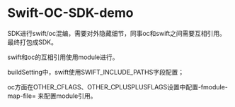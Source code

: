# Swift-OC-SDK-demo
SDK进行swift/oc混编，需要对外隐藏细节，同事oc和swift之间需要互相引用。最终打包成SDK。

swift和oc的互相引用使用module进行。

buildSetting中，swift使用SWIFT_INCLUDE_PATHS字段配置；

oc方面在OTHER_CFLAGS、OTHER_CPLUSPLUSFLAGS设置中配置-fmodule-map-file= 来配置module引用。

